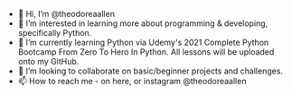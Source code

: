 - 👋 Hi, I’m @theodoreaallen
- 👀 I’m interested in learning more about programming & developing, specifically Python.
- 🌱 I’m currently learning Python via Udemy's 2021 Complete Python Bootcamp From Zero To Hero In Python. All lessons will be uploaded onto my GitHub.
- 💞️ I’m looking to collaborate on basic/beginner projects and challenges.
- 📫 How to reach me - on here, or instagram @theodoreaallen

<!---
theodoreaallen/theodoreaallen is a ✨ special ✨ repository because its `README.md` (this file) appears on your GitHub profile.
You can click the Preview link to take a look at your changes.
--->
